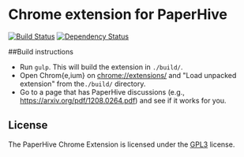 # Chrome extension for PaperHive

[![Build
Status](https://travis-ci.org/paperhive/paperhive-chrome-extension.svg?branch=master)](https://travis-ci.org/paperhive/paperhive-chrome-extension)
[![Dependency
Status](https://gemnasium.com/paperhive/paperhive-chrome-extension.svg)](https://gemnasium.com/paperhive/paperhive-chrome-extension)

##Build instructions
* Run `gulp`. This will build the extension in `./build/`.
* Open Chrom{e,ium} on [chrome://extensions/](chrome://extensions/) and "Load unpacked extension" from
the`./build/` directory.
* Go to a page that has PaperHive discussions (e.g., https://arxiv.org/pdf/1208.0264.pdf) and see if it works for you.

## License
The PaperHive Chrome Extension is licensed under the
[GPL3](https://www.gnu.org/licenses/gpl.html) license.
